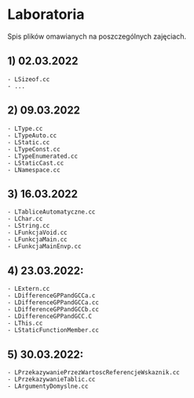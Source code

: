 # Laboratoria

Spis plików omawianych na poszczególnych zajęciach.

## 1) 02.03.2022
    - LSizeof.cc
    - ...

## 2) 09.03.2022
    - LType.cc
    - LTypeAuto.cc
    - LStatic.cc
    - LTypeConst.cc
    - LTypeEnumerated.cc
    - LStaticCast.cc
    - LNamespace.cc

## 3) 16.03.2022
    - LTabliceAutomatyczne.cc
    - LChar.cc
    - LString.cc
    - LFunkcjaVoid.cc
    - LFunkcjaMain.cc
    - LFunkcjaMainEnvp.cc

## 4) 23.03.2022:
    - LExtern.cc
    - LDifferenceGPPandGCCa.c
    - LDifferenceGPPandGCCa.cc
    - LDifferenceGPPandGCCb.cc
    - LDifferenceGPPandGCC.C
    - LThis.cc
    - LStaticFunctionMember.cc

## 5) 30.03.2022:
    - LPrzekazywaniePrzezWartoscReferencjeWskaznik.cc
    - LPrzekazywanieTablic.cc
    - LArgumentyDomyslne.cc

